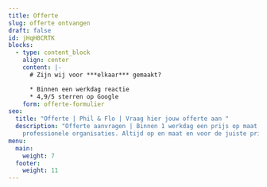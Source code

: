 ```yaml
---
title: Offerte
slug: offerte ontvangen
draft: false
id: jHqH8CRTK
blocks:
  - type: content_block
    align: center
    content: |-
      # Zijn wij voor ***elkaar*** gemaakt?

      * Binnen een werkdag reactie
      * 4,9/5 sterren op Google
    form: offerte-formulier
seo:
  title: "Offerte | Phil & Flo | Vraag hier jouw offerte aan "
  description: "Offerte aanvragen | Binnen 1 werkdag een prijs op maat voor
    professionele organisaties. Altijd op en maat en voor de juiste prijs. "
menu:
  main:
    weight: 7
  footer:
    weight: 11
---
```


